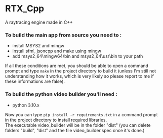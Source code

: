 # RTX_Cpp
A raytracing engine made in C++

### To build the main app from source you need to :
- install MSYS2 and mingw
- install sfml, jsoncpp and make using mingw
- add msys2_64\mingw64\bin and msys2_64\usr\bin to your path

If all these conditions are met, you should be able to open a command prompt and type `make` in the project directory to build it (unless I'm still not understanding how it works, which is very likely so please report to me if these informations are false).

### To build the python video builder you'll need :
- python 3.10.x

Now you can type `pip install -r requirements.txt` in a command prompt in the project directory to install required libraries.</br>
The executable video_builder will be in the folder "dist" (you can delete folders "build", "dist" and the file video_builder.spec once it's done.)
